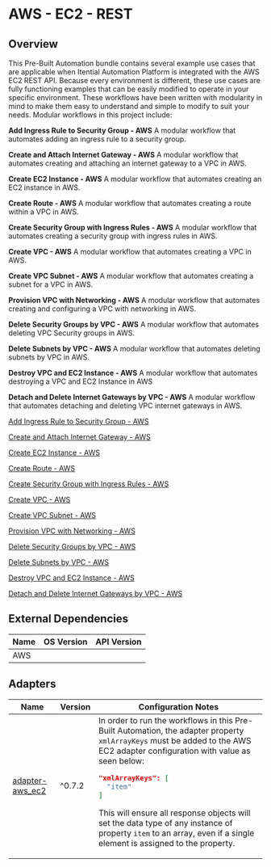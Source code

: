 # AWS - EC2 - REST

## Overview

This Pre-Built Automation bundle contains several example use cases that are applicable when Itential Automation Platform is integrated with the AWS EC2 REST API. Because every environment is different, these use cases are fully functioning examples that can be easily modified to operate in your specific environment. These workflows have been written with modularity in mind to make them easy to understand and simple to modify to suit your needs. Modular workflows in this project include:

**Add Ingress Rule to Security Group - AWS** A modular workflow that automates adding an ingress rule to a security group.

**Create and Attach Internet Gateway - AWS** A modular workflow that automates creating and attaching an internet gateway to a VPC in AWS.

**Create EC2 Instance - AWS** A modular workflow that automates creating an EC2 instance in AWS.

**Create Route - AWS** A modular workflow that automates creating a route within a VPC in AWS.

**Create Security Group with Ingress Rules - AWS** A modular workflow that automates creating a security group with ingress rules in AWS.

**Create VPC - AWS** A modular workflow that automates creating a VPC in AWS.

**Create VPC Subnet - AWS** A modular workflow that automates creating a subnet for a VPC in AWS.

**Provision VPC with Networking - AWS** A modular workflow that automates creating and configuring a VPC with networking in AWS.

**Delete Security Groups by VPC - AWS** A modular workflow that automates deleting VPC Security groups in AWS.

**Delete Subnets by VPC - AWS** A modular workflow that automates deleting subnets by VPC in AWS.

**Destroy VPC and EC2 Instance - AWS** A modular workflow that automates destroying a VPC and EC2 Instance in AWS

**Detach and Delete Internet Gateways by VPC - AWS** A modular workflow that automates detaching and deleting VPC internet gateways in AWS.


<a href='https://gitlab.com/itentialopensource/pre-built-automations/aws-ec2-rest/-/blob/release/2023.1/documentation/Add Ingress Rule to Security Group - AWS.md' target='_blank'>Add Ingress Rule to Security Group - AWS</a>

<a href='https://gitlab.com/itentialopensource/pre-built-automations/aws-ec2-rest/-/blob/release/2023.1/documentation/Create and Attach Internet Gateway - AWS.md' target='_blank'>Create and Attach Internet Gateway - AWS</a>

<a href='https://gitlab.com/itentialopensource/pre-built-automations/aws-ec2-rest/-/blob/release/2023.1/documentation/Create EC2 Instance - AWS.md' target='_blank'>Create EC2 Instance - AWS</a>

<a href='https://gitlab.com/itentialopensource/pre-built-automations/aws-ec2-rest/-/blob/release/2023.1/documentation/Create Route - AWS.md' target='_blank'>Create Route - AWS</a>

<a href='https://gitlab.com/itentialopensource/pre-built-automations/aws-ec2-rest/-/blob/release/2023.1/documentation/Create Security Group with Ingress Rules - AWS.md' target='_blank'>Create Security Group with Ingress Rules - AWS</a>

<a href='https://gitlab.com/itentialopensource/pre-built-automations/aws-ec2-rest/-/blob/release/2023.1/documentation/Create VPC - AWS.md' target='_blank'>Create VPC - AWS</a>

<a href='https://gitlab.com/itentialopensource/pre-built-automations/aws-ec2-rest/-/blob/release/2023.1/documentation/Create VPC Subnet - AWS.md' target='_blank'>Create VPC Subnet - AWS</a>

<a href='https://gitlab.com/itentialopensource/pre-built-automations/aws-ec2-rest/-/blob/release/2023.1/documentation/Provision VPC with Networking - AWS.md' target='_blank'>Provision VPC with Networking - AWS</a>

<a href='https://gitlab.com/itentialopensource/pre-built-automations/aws-ec2-rest/-/blob/release/2023.1/documentation/Delete Security Groups by VPC - AWS.md' target='_blank'>Delete Security Groups by VPC - AWS</a>

<a href='https://gitlab.com/itentialopensource/pre-built-automations/aws-ec2-rest/-/blob/release/2023.1/documentation/Delete Subnets by VPC - AWS.md' target='_blank'>Delete Subnets by VPC - AWS</a>

<a href='https://gitlab.com/itentialopensource/pre-built-automations/aws-ec2-rest/-/blob/release/2023.1/documentation/Destroy VPC and EC2 Instance - AWS.md' target='_blank'>Destroy VPC and EC2 Instance - AWS</a>

<a href='https://gitlab.com/itentialopensource/pre-built-automations/aws-ec2-rest/-/blob/release/2023.1/documentation/Detach and Delete Internet Gateways by VPC - AWS.md' target='_blank'>Detach and Delete Internet Gateways by VPC - AWS</a>



## External Dependencies

<table>
  <thead>
    <tr>
      <th>Name</th>
      <th>OS Version</th>
      <th>API Version</th>
    </tr>
  </thead>
  <tbody>
    <tr>
      <td>AWS</td>
      <td></td>
      <td></td>
    </tr>
  </tbody>
</table>

## Adapters

<table>
  <thead>
    <tr>
      <th>Name</th>
      <th>Version</th>
      <th>Configuration Notes</th>
    </tr>
  </thead>
  <tbody>
    <tr>
      <td><a href="https://gitlab.com/itentialopensource/adapters/cloud/adapter-aws_ec2">adapter-aws_ec2</a></td>
      <td>^0.7.2</td>
      <td>In order to run the workflows in this Pre-Built Automation, the adapter property <code>xmlArrayKeys</code> must be added to the AWS EC2 adapter configuration with value as seen below:

```json
"xmlArrayKeys": [
  "item"
]
```

This will ensure all response objects will set the data type of any instance of property <code>item</code> to an array, even if a single element is assigned to the property.</td>
    </tr>
  </tbody>
</table>